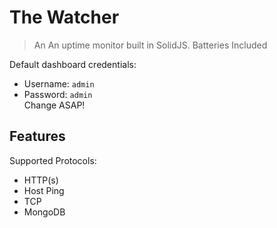 # The Watcher
> An An uptime monitor built in SolidJS. Batteries Included

Default dashboard credentials:
- Username: `admin`
- Password: `admin` \
Change ASAP!

## Features
Supported Protocols:
- HTTP(s)
- Host Ping
- TCP
- MongoDB
